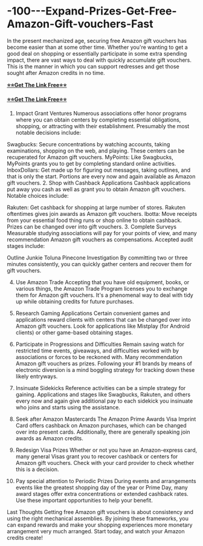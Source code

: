 # -100---Expand-Prizes-Get-Free-Amazon-Gift-vouchers-Fast
In the present mechanized age, securing free Amazon gift vouchers has become easier than at some other time. Whether you're wanting to get a good deal on shopping or essentially participate in some extra spending impact, there are vast ways to deal with quickly accumulate gift vouchers. This is the manner in which you can support redresses and get those sought after Amazon credits in no time.

**[⭐⭐Get The Link Free⭐⭐](https://tinyurl.com/free-amazon-2024-new)**

**[⭐⭐Get The Link Free⭐⭐](https://tinyurl.com/free-amazon-2024-new)**

1. Impact Grant Ventures
Numerous associations offer honor programs where you can obtain centers by completing essential obligations, shopping, or attracting with their establishment. Presumably the most notable decisions include:

Swagbucks: Secure concentrations by watching accounts, taking examinations, shopping on the web, and playing. These centers can be recuperated for Amazon gift vouchers.
MyPoints: Like Swagbucks, MyPoints grants you to get by completing standard online activities.
InboxDollars: Get made up for figuring out messages, taking outlines, and that is only the start. Portions are every now and again available as Amazon gift vouchers.
2. Shop with Cashback Applications
Cashback applications put away you cash as well as grant you to obtain Amazon gift vouchers. Notable choices include:

Rakuten: Get cashback for shopping at large number of stores. Rakuten oftentimes gives join awards as Amazon gift vouchers.
Ibotta: Move receipts from your essential food thing runs or shop online to obtain cashback. Prizes can be changed over into gift vouchers.
3. Complete Surveys
Measurable studying associations will pay for your points of view, and many recommendation Amazon gift vouchers as compensations. Accepted audit stages include:

Outline Junkie
Toluna
Pinecone Investigation
By committing two or three minutes consistently, you can quickly gather centers and recover them for gift vouchers.

4. Use Amazon Trade
Accepting that you have old equipment, books, or various things, the Amazon Trade Program licenses you to exchange them for Amazon gift vouchers. It's a phenomenal way to deal with tidy up while obtaining credits for future purchases.

5. Research Gaming Applications
Certain convenient games and applications reward clients with centers that can be changed over into Amazon gift vouchers. Look for applications like Mistplay (for Android clients) or other game-based obtaining stages.

6. Participate in Progressions and Difficulties
Remain saving watch for restricted time events, giveaways, and difficulties worked with by associations or forces to be reckoned with. Many recommendation Amazon gift vouchers as prizes. Following your #1 brands by means of electronic diversion is a mind boggling strategy for tracking down these likely entryways.

7. Insinuate Sidekicks
Reference activities can be a simple strategy for gaining. Applications and stages like Swagbucks, Rakuten, and others every now and again give additional pay to each sidekick you insinuate who joins and starts using the assistance.

8. Seek after Amazon Mastercards
The Amazon Prime Awards Visa Imprint Card offers cashback on Amazon purchases, which can be changed over into present cards. Additionally, there are generally speaking join awards as Amazon credits.

9. Redesign Visa Prizes
Whether or not you have an Amazon-express card, many general Visas grant you to recover cashback or centers for Amazon gift vouchers. Check with your card provider to check whether this is a decision.

10. Pay special attention to Periodic Prizes
During events and arrangements events like the greatest shopping day of the year or Prime Day, many award stages offer extra concentrations or extended cashback rates. Use these important opportunities to help your benefit.

Last Thoughts
Getting free Amazon gift vouchers is about consistency and using the right mechanical assemblies. By joining these frameworks, you can expand rewards and make your shopping experiences more monetary arrangement very much arranged. Start today, and watch your Amazon credits create!

